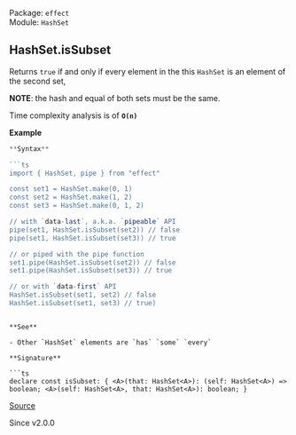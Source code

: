 Package: `effect`<br />
Module: `HashSet`<br />

## HashSet.isSubset

Returns `true` if and only if every element in the this `HashSet` is an
element of the second set,

**NOTE**: the hash and equal of both sets must be the same.

Time complexity analysis is of **`O(n)`**

**Example**

```ts
**Syntax**

```ts
import { HashSet, pipe } from "effect"

const set1 = HashSet.make(0, 1)
const set2 = HashSet.make(1, 2)
const set3 = HashSet.make(0, 1, 2)

// with `data-last`, a.k.a. `pipeable` API
pipe(set1, HashSet.isSubset(set2)) // false
pipe(set1, HashSet.isSubset(set3)) // true

// or piped with the pipe function
set1.pipe(HashSet.isSubset(set2)) // false
set1.pipe(HashSet.isSubset(set3)) // true

// or with `data-first` API
HashSet.isSubset(set1, set2) // false
HashSet.isSubset(set1, set3) // true)
```
```

**See**

- Other `HashSet` elements are `has` `some` `every`

**Signature**

```ts
declare const isSubset: { <A>(that: HashSet<A>): (self: HashSet<A>) => boolean; <A>(self: HashSet<A>, that: HashSet<A>): boolean; }
```

[Source](https://github.com/Effect-TS/effect/tree/main/packages/effect/src/HashSet.ts#L886)

Since v2.0.0